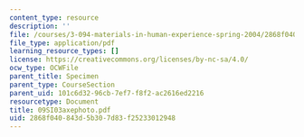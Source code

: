 ```yaml
---
content_type: resource
description: ''
file: /courses/3-094-materials-in-human-experience-spring-2004/2868f040843d5b307d83f25233012948_09SI03axephoto.pdf
file_type: application/pdf
learning_resource_types: []
license: https://creativecommons.org/licenses/by-nc-sa/4.0/
ocw_type: OCWFile
parent_title: Specimen
parent_type: CourseSection
parent_uid: 101c6d32-96cb-7ef7-f8f2-ac2616ed2216
resourcetype: Document
title: 09SI03axephoto.pdf
uid: 2868f040-843d-5b30-7d83-f25233012948
---
```

